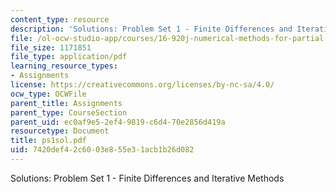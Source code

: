 ```yaml
---
content_type: resource
description: 'Solutions: Problem Set 1 - Finite Differences and Iterative Methods'
file: /ol-ocw-studio-app/courses/16-920j-numerical-methods-for-partial-differential-equations-sma-5212-spring-2003/7420def42c6003e855e31acb1b26d082_ps1sol.pdf
file_size: 1171851
file_type: application/pdf
learning_resource_types:
- Assignments
license: https://creativecommons.org/licenses/by-nc-sa/4.0/
ocw_type: OCWFile
parent_title: Assignments
parent_type: CourseSection
parent_uid: ec0af9e5-2ef4-9819-c6d4-70e2856d419a
resourcetype: Document
title: ps1sol.pdf
uid: 7420def4-2c60-03e8-55e3-1acb1b26d082
---
```

Solutions: Problem Set 1 - Finite Differences and Iterative Methods